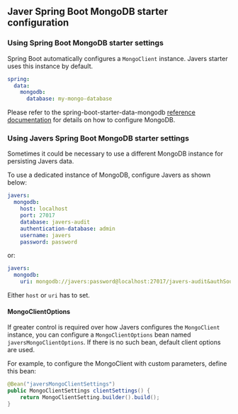 ## Javer Spring Boot MongoDB starter configuration

### Using Spring Boot MongoDB starter settings

Spring Boot automatically configures a `MongoClient` instance.
Javers starter uses this instance by default.

```yaml
spring:
  data:
    mongodb:
      database: my-mongo-database
```
Please refer to the spring-boot-starter-data-mongodb 
[reference documentation](https://docs.spring.io/spring-boot/docs/current/reference/html/boot-features-nosql.html#boot-features-mongodb) for details on how to configure MongoDB.

### Using Javers Spring Boot MongoDB starter settings

Sometimes it could be necessary to use a different MongoDB instance
for persisting Javers data.

To use a dedicated instance of MongoDB, configure Javers as shown below:

```yaml
javers:
  mongodb:
    host: localhost
    port: 27017
    database: javers-audit
    authentication-database: admin
    username: javers
    password: password
```

or:

```yaml
javers:
  mongodb:
    uri: mongodb://javers:password@localhost:27017/javers-audit&authSource=admin
```

Either `host` or `uri` has to set.

#### MongoClientOptions
If greater control is required over how Javers configures the `MongoClient` instance,
you can configure a `MongoClientOptions` bean named `javersMongoClientOptions`.
If there is no such bean, default client options are used. 

For example, to configure the MongoClient with custom parameters,
define this bean:

```java
@Bean("javersMongoClientSettings")
public MongoClientSettings clientSettings() {
    return MongoClientSetting.builder().build();
}
```